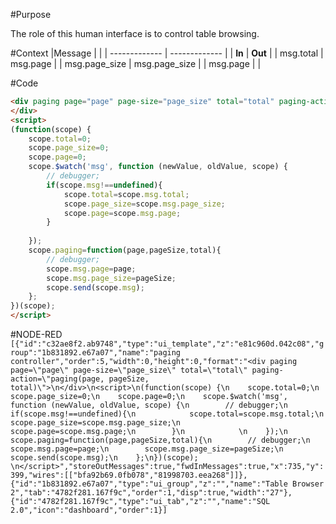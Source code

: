 #Purpose

The role of this human interface is to control table browsing.

#Context
|Message		    |				        |
| ------------- | ------------- |
| **In**		    | **Out**		    |
|	msg.total			| msg.page    	|
| msg.page_size | msg.page_size |
| msg.page      |               |


#Code
```html
<div paging page="page" page-size="page_size" total="total" paging-action="paging(page, pageSize, total)">
</div>
<script>
(function(scope) {
    scope.total=0;
    scope.page_size=0;
    scope.page=0;
    scope.$watch('msg', function (newValue, oldValue, scope) {
        // debugger;
        if(scope.msg!==undefined){
            scope.total=scope.msg.total;
            scope.page_size=scope.msg.page_size;
            scope.page=scope.msg.page;
        }
            
    });
    scope.paging=function(page,pageSize,total){
        // debugger;
        scope.msg.page=page;
        scope.msg.page_size=pageSize;
        scope.send(scope.msg);
    };
})(scope); 
</script>
```

#NODE-RED
`
[{"id":"c32ae8f2.ab9748","type":"ui_template","z":"e81c960d.042c08","group":"1b831892.e67a07","name":"paging controller","order":5,"width":0,"height":0,"format":"<div paging page=\"page\" page-size=\"page_size\" total=\"total\" paging-action=\"paging(page, pageSize, total)\">\n</div>\n<script>\n(function(scope) {\n    scope.total=0;\n    scope.page_size=0;\n    scope.page=0;\n    scope.$watch('msg', function (newValue, oldValue, scope) {\n        // debugger;\n        if(scope.msg!==undefined){\n            scope.total=scope.msg.total;\n            scope.page_size=scope.msg.page_size;\n            scope.page=scope.msg.page;\n        }\n            \n    });\n    scope.paging=function(page,pageSize,total){\n        // debugger;\n        scope.msg.page=page;\n        scope.msg.page_size=pageSize;\n        scope.send(scope.msg);\n    };\n})(scope); \n</script>","storeOutMessages":true,"fwdInMessages":true,"x":735,"y":399,"wires":[["bfa92b69.0fb078","81998703.eea268"]]},{"id":"1b831892.e67a07","type":"ui_group","z":"","name":"Table Browser 2","tab":"4782f281.167f9c","order":1,"disp":true,"width":"27"},{"id":"4782f281.167f9c","type":"ui_tab","z":"","name":"SQL 2.0","icon":"dashboard","order":1}]
`
